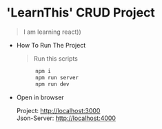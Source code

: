 # 'LearnThis' CRUD Project

> I am learning react))

- How To Run The Project

  > Run this scripts

  ```bash
        npm i
        npm run server
        npm run dev
  ```

- Open in browser

  Project: [http://localhost:3000](http://localhost:3000)\
  Json-Server: [http://localhost:4000](http://localhost:4000)
